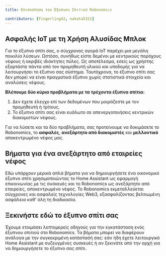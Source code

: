 ```yaml
---
title: Επισκόπηση του Έξυπνου Σπιτιού Robonomics

contributors: [Fingerling42, nakata5321]
---
```


## Ασφαλής IoT με τη Χρήση Αλυσίδας Μπλοκ 

Για το έξυπνο σπίτι σας, ο σύγχρονος αγορά IoT παρέχει μια μεγάλη ποικιλία λύσεων. Ωστόσο, συνήθως είστε δεμένοι με κεντρικούς παρόχους νέφους ή ακριβές ιδιόκτητες πύλες. Ως αποτέλεσμα, εσείς ως χρήστης εξαρτάστε πάντα από τον προμηθευτή υλικού και υποδομής για να λειτουργήσει το έξυπνο σας σύστημα. Ταυτόχρονα, το έξυπνο σπίτι σας δεν μπορεί να είναι πραγματικά έξυπνο χωρίς στατιστικά στοιχεία και αναλύσεις νέφους.

<robo-wiki-video loop controls :videos="[{src: 'https://crustipfs.info/ipfs/QmStCDsEHCYwVYvnDdmZBMnobPmrgZx3iJLm65b8XNzKQa', type:'mp4'}, {src: 'https://crustipfs.info/ipfs/QmdZKkPJCa9GEN43iUBX81jfrFTDxcn7J6wWURrwNVwcKx', type:'webm'}]"  cover="covers/cover-3.png" />

**Βλέπουμε δύο κύρια προβλήματα με τα τρέχοντα έξυπνα σπίτια:**

1. Δεν έχετε έλεγχο επί των δεδομένων που μοιράζεστε με τον προμηθευτή ή τρίτους.
2. Το έξυπνο σπίτι σας είναι ευάλωτο σε απενεργοποιήσεις κεντρικών διακομιστών νέφους. 

<robo-wiki-picture src="home-assistant/ha-problems.png" />

Για να λύσετε και τα δύο προβλήματα, σας προτείνουμε να δοκιμάσετε το Robonomics, το **ασφαλές**, **ανεξάρτητο από διακομιστές** και **μελλοντικό** αποκεντρωμένο νέφος μας.

<robo-wiki-picture src="home-assistant/ha-robonomics.png" />

## Βήματα για ένα ανεξάρτητο από εταιρείες νέφος

Εδώ υπάρχουν μερικά απλά βήματα για να δημιουργήσετε ένα οικονομικό έξυπνο σπίτι χρησιμοποιώντας το Home Assistant ως εφαρμογή επικοινωνίας με τις συσκευές και το Robonomics ως ανεξάρτητο από εταιρείες, αποκεντρωμένο νέφος. Το Robonomics εκμεταλλεύεται σύγχρονες και ασφαλείς τεχνολογίες Web3, εξασφαλίζοντας βελτιωμένη ασφάλεια καθ' όλη τη διαδικασία.

<robo-wiki-picture src="home-assistant/robonomics-secure-blockchain-smart-home_3.png" />

## Ξεκινήστε εδώ το έξυπνο σπίτι σας

Έχουμε ετοιμάσει λεπτομερείς οδηγούς για την εγκατάσταση ενός έξυπνου σπιτιού στο Robonomics. Τα βήματα μπορεί να διαφέρουν ανάλογα με την συγκεκριμένη κατάστασή σας: εάν ήδη έχετε λειτουργικό Home Assistant με συζευγμένες συσκευές ή αν ξεκινάτε από την αρχή για να δημιουργήσετε το έξυπνο σας σπίτι.

<robo-wiki-grid-element-wrapper textAlign="center" :columns="2" flexible>
  <robo-wiki-grid-element>
    <robo-wiki-button link="/docs/el/sub-activate/?topic=Upgrade Home Assistant OS" label="For Home Assistant users" block />
  </robo-wiki-grid-element>
  <robo-wiki-grid-element>
    <robo-wiki-button link="/docs/el/hass-image-install" label="For new users" block />
  </robo-wiki-grid-element>
</robo-wiki-grid-element-wrapper>
